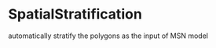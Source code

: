 SpatialStratification
=====================

automatically stratify the polygons as the input of MSN model